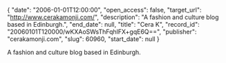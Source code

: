 {
  "date": "2006-01-01T12:00:00", 
  "open_access": false, 
  "target_url": "http://www.cerakamonji.com/", 
  "description": "A fashion and culture blog based in Edinburgh.", 
  "end_date": null, 
  "title": "Cera K", 
  "record_id": "20060101T120000/wKXAoSWsThFqhlFX+gqE6Q==", 
  "publisher": "cerakamonji.com", 
  "slug": 60960, 
  "start_date": null
}

A fashion and culture blog based in Edinburgh.